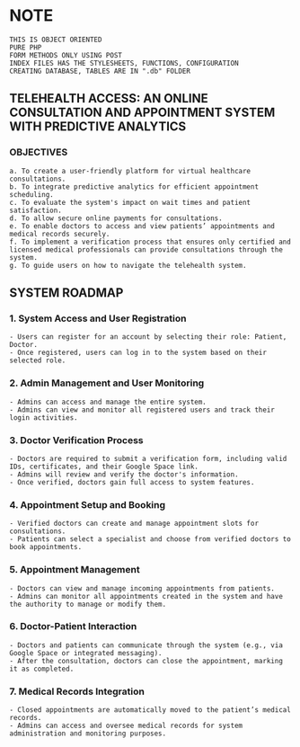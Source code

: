 # NOTE

    THIS IS OBJECT ORIENTED
    PURE PHP
    FORM METHODS ONLY USING POST
    INDEX FILES HAS THE STYLESHEETS, FUNCTIONS, CONFIGURATION
    CREATING DATABASE, TABLES ARE IN ".db" FOLDER

## TELEHEALTH ACCESS: AN ONLINE CONSULTATION AND APPOINTMENT SYSTEM WITH PREDICTIVE ANALYTICS

### OBJECTIVES

    a. To create a user-friendly platform for virtual healthcare consultations.
    b. To integrate predictive analytics for efficient appointment scheduling.
    c. To evaluate the system's impact on wait times and patient satisfaction.
    d. To allow secure online payments for consultations.
    e. To enable doctors to access and view patients’ appointments and medical records securely.
    f. To implement a verification process that ensures only certified and licensed medical professionals can provide consultations through the system.
    g. To guide users on how to navigate the telehealth system.

## SYSTEM ROADMAP

### 1. System Access and User Registration

    - Users can register for an account by selecting their role: Patient, Doctor.
    - Once registered, users can log in to the system based on their selected role.

### 2. Admin Management and User Monitoring

    - Admins can access and manage the entire system.
    - Admins can view and monitor all registered users and track their login activities.

### 3. Doctor Verification Process

    - Doctors are required to submit a verification form, including valid IDs, certificates, and their Google Space link.
    - Admins will review and verify the doctor's information.
    - Once verified, doctors gain full access to system features.

### 4. Appointment Setup and Booking

    - Verified doctors can create and manage appointment slots for consultations.
    - Patients can select a specialist and choose from verified doctors to book appointments.

### 5. Appointment Management

    - Doctors can view and manage incoming appointments from patients.
    - Admins can monitor all appointments created in the system and have the authority to manage or modify them.

### 6. Doctor-Patient Interaction

    - Doctors and patients can communicate through the system (e.g., via Google Space or integrated messaging).
    - After the consultation, doctors can close the appointment, marking it as completed.

### 7. Medical Records Integration

    - Closed appointments are automatically moved to the patient’s medical records.
    - Admins can access and oversee medical records for system administration and monitoring purposes.
